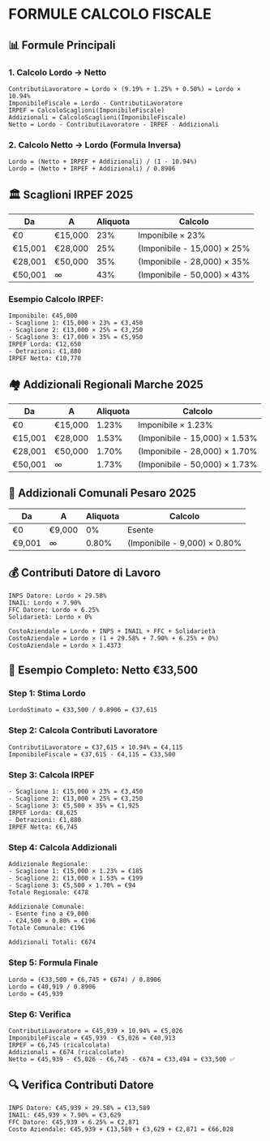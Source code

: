 # FORMULE CALCOLO FISCALE

## 📊 **Formule Principali**

### **1. Calcolo Lordo → Netto**
```
ContributiLavoratore = Lordo × (9.19% + 1.25% + 0.50%) = Lordo × 10.94%
ImponibileFiscale = Lordo - ContributiLavoratore
IRPEF = CalcoloScaglioni(ImponibileFiscale)
Addizionali = CalcoloScaglioni(ImponibileFiscale)
Netto = Lordo - ContributiLavoratore - IRPEF - Addizionali
```

### **2. Calcolo Netto → Lordo (Formula Inversa)**
```
Lordo = (Netto + IRPEF + Addizionali) / (1 - 10.94%)
Lordo = (Netto + IRPEF + Addizionali) / 0.8906
```

## 🏛️ **Scaglioni IRPEF 2025**

| Da | A | Aliquota | Calcolo |
|---|---|----------|---------|
| €0 | €15,000 | 23% | Imponibile × 23% |
| €15,001 | €28,000 | 25% | (Imponibile - 15,000) × 25% |
| €28,001 | €50,000 | 35% | (Imponibile - 28,000) × 35% |
| €50,001 | ∞ | 43% | (Imponibile - 50,000) × 43% |

### **Esempio Calcolo IRPEF:**
```
Imponibile: €45,000
- Scaglione 1: €15,000 × 23% = €3,450
- Scaglione 2: €13,000 × 25% = €3,250
- Scaglione 3: €17,000 × 35% = €5,950
IRPEF Lorda: €12,650
- Detrazioni: €1,880
IRPEF Netta: €10,770
```

## 🏘️ **Addizionali Regionali Marche 2025**

| Da | A | Aliquota | Calcolo |
|---|---|----------|---------|
| €0 | €15,000 | 1.23% | Imponibile × 1.23% |
| €15,001 | €28,000 | 1.53% | (Imponibile - 15,000) × 1.53% |
| €28,001 | €50,000 | 1.70% | (Imponibile - 28,000) × 1.70% |
| €50,001 | ∞ | 1.73% | (Imponibile - 50,000) × 1.73% |

## 🏢 **Addizionali Comunali Pesaro 2025**

| Da | A | Aliquota | Calcolo |
|---|---|----------|---------|
| €0 | €9,000 | 0% | Esente |
| €9,001 | ∞ | 0.80% | (Imponibile - 9,000) × 0.80% |

## 💰 **Contributi Datore di Lavoro**

```
INPS Datore: Lordo × 29.58%
INAIL: Lordo × 7.90%
FFC Datore: Lordo × 6.25%
Solidarietà: Lordo × 0%

CostoAziendale = Lordo + INPS + INAIL + FFC + Solidarietà
CostoAziendale = Lordo × (1 + 29.58% + 7.90% + 6.25% + 0%)
CostoAziendale = Lordo × 1.4373
```

## 🧮 **Esempio Completo: Netto €33,500**

### **Step 1: Stima Lordo**
```
LordoStimato = €33,500 / 0.8906 = €37,615
```

### **Step 2: Calcola Contributi Lavoratore**
```
ContributiLavoratore = €37,615 × 10.94% = €4,115
ImponibileFiscale = €37,615 - €4,115 = €33,500
```

### **Step 3: Calcola IRPEF**
```
- Scaglione 1: €15,000 × 23% = €3,450
- Scaglione 2: €13,000 × 25% = €3,250
- Scaglione 3: €5,500 × 35% = €1,925
IRPEF Lorda: €8,625
- Detrazioni: €1,880
IRPEF Netta: €6,745
```

### **Step 4: Calcola Addizionali**
```
Addizionale Regionale:
- Scaglione 1: €15,000 × 1.23% = €185
- Scaglione 2: €13,000 × 1.53% = €199
- Scaglione 3: €5,500 × 1.70% = €94
Totale Regionale: €478

Addizionale Comunale:
- Esente fino a €9,000
- €24,500 × 0.80% = €196
Totale Comunale: €196

Addizionali Totali: €674
```

### **Step 5: Formula Finale**
```
Lordo = (€33,500 + €6,745 + €674) / 0.8906
Lordo = €40,919 / 0.8906
Lordo = €45,939
```

### **Step 6: Verifica**
```
ContributiLavoratore = €45,939 × 10.94% = €5,026
ImponibileFiscale = €45,939 - €5,026 = €40,913
IRPEF = €6,745 (ricalcolata)
Addizionali = €674 (ricalcolate)
Netto = €45,939 - €5,026 - €6,745 - €674 = €33,494 ≈ €33,500 ✅
```

## 🔍 **Verifica Contributi Datore**
```
INPS Datore: €45,939 × 29.58% = €13,589
INAIL: €45,939 × 7.90% = €3,629
FFC Datore: €45,939 × 6.25% = €2,871
Costo Aziendale: €45,939 + €13,589 + €3,629 + €2,871 = €66,028
```

